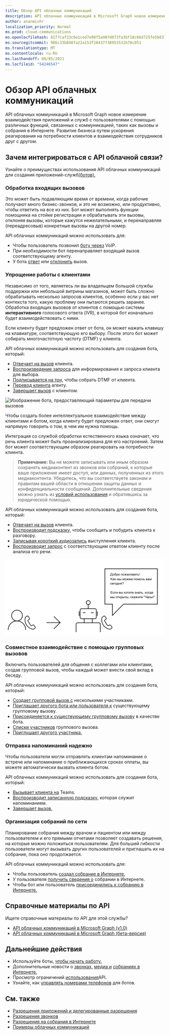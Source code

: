 ```yaml
---
title: Обзор API облачных коммуникаций
description: API облачных коммуникаций в Microsoft Graph новое измерение взаимодействия приложений и служб с пользователями с помощью различных функций, связанных с коммуникацией, таких как вызовы и собрания в Интернете.
author: ananmishr
localization_priority: Normal
ms.prod: cloud-communications
ms.openlocfilehash: 81f7caf23c6e1ced7e98f5a907d073fa3bf18c66d725fe5b8376dcbd2c67e5c1
ms.sourcegitcommit: 986c33b848fa22a153f28437738953532b78c051
ms.translationtype: MT
ms.contentlocale: ru-RU
ms.lasthandoff: 08/05/2021
ms.locfileid: "54246547"
---
```

# <a name="cloud-communications-api-overview"></a>Обзор API облачных коммуникаций
API облачных коммуникаций в Microsoft Graph новое измерение взаимодействия приложений и служб с пользователями с помощью различных функций, связанных с коммуникацией, таких как вызовы и собрания в Интернете. Развитие бизнеса путем ускорения реагирования на потребности клиентов и взаимодействия сотрудников друг с другом.

## <a name="why-integrate-with-the-cloud-communications-apis"></a>Зачем интегрироваться с API облачной связи?

Узнайте о преимуществах использования API облачных коммуникаций для создания приложений-служб[(ботов).](https://microsoftgraph.github.io/microsoft-graph-comms-samples/docs/articles/calls/register-calling-bot.html?q=create%20bot)

### <a name="handle-incoming-calls"></a>Обработка входящих вызовов

Это может быть подавляющим время от времени, когда рабочие получают много бизнес-звонков, и это не возможно, или продуктивно, чтобы ответить на все из них. Бот может выполнять функции помощника на стойке регистрации и обрабатывать эти вызовы, отклоняя вызовы, которые кажутся нежелательными, и перенаправляя (переадресовыв) конкретные вызовы на другой номер.

API облачных коммуникаций можно использовать для:

- Чтобы пользователь позвонил [боту через](/graph/api/application-post-calls?view=graph-rest-1.0) VoIP.
- При необходимости [](/graph/api/call-redirect?view=graph-rest-1.0) бот перенаправляет входящий вызов соответствующему агенту.
- У бота [ответ](/graph/api/call-answer?view=graph-rest-1.0) или [отклонить](/graph/api/call-reject?view=graph-rest-1.0) вызов.


### <a name="simplify-the-customer-service-experience"></a>Упрощение работы с клиентами
Независимо от того, являетесь ли вы владельцем большой службы поддержки или небольшой витрины магазинов, может быть сложно обрабатывать несколько запросов клиентов, особенно если у вас нет контекста того, какую проблему они пытаются решить заранее. Обработка входящих вызовов от клиентов с помощью системы **интерактивного** голосового ответа (IVR), в которой бот изначально будет взаимодействовать с ними.

Если клиенту будет предложен ответ от бота, он может нажать клавишу на клавиатуре, соответствующую его выбору. После этого бот может собирать многочастотную частоту (DTMF) у клиента.

API облачных коммуникаций можно использовать для создания бота, который:

- [Отвечает на вызов](/graph/api/call-answer?view=graph-rest-1.0) клиента.
- [Воспроизведение запроса](/graph/api/call-playprompt?view=graph-rest-1.0) для информирования и запроса клиента для выбора.
- [Подписывается на тон,](/graph/api/call-subscribetotone?view=graph-rest-1.0) чтобы собрать DTMF от клиента.
- [Перевод клиента](/graph/api/call-transfer?view=graph-rest-1.0) агенту.
- [Завершает вызов](/graph/api/call-delete?view=graph-rest-1.0) с клиентом.

![Изображение бота, предоставляющий параметры для передачи вызовов](images/communications-ivr-transfer.png)

Чтобы создать более интеллектуальное взаимодействие между клиентами и ботом, когда клиенту будет предложен ответ, они смогут напрямую говорить о том, в чем им нужна помощь.

Интеграция со службой обработки естественного языка означает, что речь клиента может быть проанализирована для его настроений. Затем бот может соответствующим образом реагировать на потребности клиента.

>**Примечание:** Вы не можете записывать или иным образом сохранять медиаконтент из звонков или собраний, к которые ваше приложение имеет доступ, или данных, полученных из этого медиаконтента. Убедитесь, что вы соответствуете законам и правилам вашей области в отношении защиты данных и конфиденциальности сообщений. Дополнительные сведения можно узнать из [условий использования](/legal/microsoft-apis/terms-of-use) и обратившись за юридической помощью.

API облачных коммуникаций можно использовать для создания бота, который:

- [Отвечает на вызов](/graph/api/call-answer?view=graph-rest-1.0) клиента.
- [Воспроизводит подсказку,](/graph/api/call-playprompt?view=graph-rest-1.0) чтобы сообщить и побудить клиента к разговору.
- [Записывая короткий аудиозапись](/graph/api/call-record?view=graph-rest-1.0) выступления клиента.
- [Воспроизводит запрос](/graph/api/call-playprompt?view=graph-rest-1.0) с соответствующим ответом клиенту после анализа его речи.

![Изображение бота, который побуждает пользователя дать голосовой ответ](images/communications-ivr.PNG)

### <a name="collaborate-through-group-calls"></a>Совместное взаимодействие с помощью групповых вызовов
Включить пользователей для общения с коллегами или клиентами, создав групповой вызов, чтобы каждый может внести свой вклад в беседу.

API облачных коммуникаций можно использовать для создания бота, который:

- [Создает групповой вызов с](/graph/api/application-post-calls?view=graph-rest-1.0#example-3-create-a-group-call-with-service-hosted-media) несколькими участниками.
- [Приглашает другого бота или пользователя к](/graph/api/participant-invite?view=graph-rest-1.0) существующему групповому вызову.
- [Присоединяется к существующему групповому вызову](/graph/api/application-post-calls?view=graph-rest-1.0#example-5-join-scheduled-meeting-with-service-hosted-media) в качестве бота.
- [Списки участников](/graph/api/call-list-participants?view=graph-rest-1.0) группового вызова.
- [Приглушает другого участника.](/graph/api/participant-mute?view=graph-rest-1.0)

### <a name="send-reminders-reliably"></a>Отправка напоминаний надежно
Чтобы пользователи могли отправлять клиентам напоминание о встрече или напоминание о приближающихся сроках оплаты, вы можете автоматически вызвать клиента ботом. <!--If the customer misses the call, it will leave a voicemail with the automated message. (Add this back once bot to PSTN calling works)-->

API облачных коммуникаций можно использовать для создания бота, который:

- [Вызывает клиента на](/graph/api/application-post-calls?view=graph-rest-1.0) Teams.
- [Воспроизводит записанную подсказку,](/graph/api/call-playprompt?view=graph-rest-1.0) которая служит напоминанием.
- [Завершает вызов.](/graph/api/call-delete?view=graph-rest-1.0)


### <a name="set-up-online-meetings"></a>Организация собраний по сети
Планирование собрания между врачом и пациентом или между пользователем и его прямыми отчетами позволяет создавать решения, на которые можно положиться пользователям. Для большей гибкости пользователи могут вызывать других пользователей и приглашать их на собрание, пока оно продолжается.

API облачных коммуникаций можно использовать для:

- Чтобы пользователь [создал собрание в Интернете.](/graph/api/application-post-onlinemeetings?view=graph-rest-1.0)
- У пользователя [получить сведения о](/graph/api/onlinemeeting-get?view=graph-rest-1.0) собрании в Интернете.
- Чтобы бот или пользователь [присоединились к собранию в Интернете.](/graph/api/application-post-calls?view=graph-rest-1.0#example-5-join-scheduled-meeting-with-service-hosted-media)

## <a name="api-reference"></a>Справочные материалы по API
Ищете справочные материалы по API для этой службы?

- [API облачных коммуникаций в Microsoft Graph (v1.0)](/graph/api/resources/communications-api-overview?view=graph-rest-1.0)
- [API облачных коммуникаций в Microsoft Graph (бета-версия)](/graph/api/resources/communications-api-overview?view=graph-rest-beta)

## <a name="next-steps"></a>Дальнейшие действия

- Используйте боты, [чтобы начать работу.](cloud-communications-get-started.md)
- Дополнительные новости о [звонках,](cloud-communications-calls.md) [медиа и](cloud-communications-media.md) [собраниях в Интернете.](cloud-communications-online-meetings.md)
- Просмотр ограничений [использования](throttling.md#cloud-communication-service-limits)API.
- Узнайте, как [управлять номерами телефонов](cloud-communications-phone-number.md) для ботов.

## <a name="see-also"></a>См. также

- [Разрешения приложений и делегированные разрешения](/azure/active-directory/develop/v1-permissions-and-consent)
- [Разрешения звонков](./permissions-reference.md#calls-permissions)
- [Разрешения на собрания в Интернете](./permissions-reference.md#online-meetings-permissions)
- [Примеры облачных коммуникаций](https://github.com/microsoftgraph/microsoft-graph-comms-samples)
